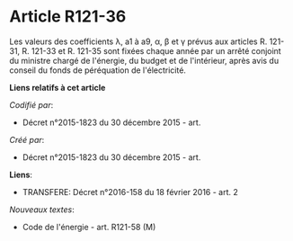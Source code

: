 # Article R121-36

Les valeurs des coefficients λ, a1 à a9, α, β et γ prévus aux articles R. 121-31, R. 121-33 et R. 121-35 sont fixées chaque
année par un arrêté conjoint du ministre chargé de l'énergie, du budget et de l'intérieur, après avis du conseil du fonds de
péréquation de l'électricité.

**Liens relatifs à cet article**

_Codifié par_:

  - Décret n°2015-1823 du 30 décembre 2015 - art.

_Créé par_:

  - Décret n°2015-1823 du 30 décembre 2015 - art.

**Liens**:

  - TRANSFERE: Décret n°2016-158 du 18 février 2016 - art. 2

_Nouveaux textes_:

  - Code de l'énergie - art. R121-58 (M)
